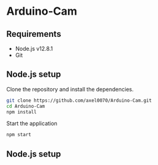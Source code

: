 # Arduino-Cam

## Requirements

* Node.js v12.8.1
* Git

## Node.js setup

Clone the repository and install the dependencies.

```bash
git clone https://github.com/axel0070/Arduino-Cam.git
cd Arduino-Cam
npm install
```
Start the application
```bash
npm start
```

## Node.js setup
